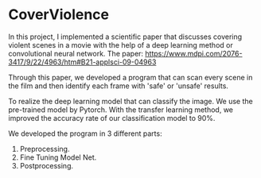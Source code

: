 # CoverViolence
In this project, I implemented a scientific paper that discusses covering violent scenes in a movie with the help of a deep learning method or convolutional neural network.
The paper: https://www.mdpi.com/2076-3417/9/22/4963/htm#B21-applsci-09-04963

Through this paper, we developed a program that can scan every scene in the film and then identify each frame with 'safe' or 'unsafe' results.


To realize the deep learning model that can classify the image. We use the pre-trained model by Pytorch. With the transfer learning method, we improved the accuracy rate of our classification model to 90%.

We developed the program in 3 different parts: 
1. Preprocessing.
2. Fine Tuning Model Net.
3. Postprocessing.
